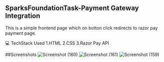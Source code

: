 ## SparksFoundationTask-Payment Gateway Integration

This is a simple frontend page which on button click redirects to razor pay payment page.

💻 TechStack Used
1.HTML
2.CSS
3.Razor Pay API

##Screenshots
![Screenshot (160)](https://github.com/SammithaS/SparksFoundationTask/assets/121117205/022a1a4d-e16f-4056-b65d-370c62475b57)
![Screenshot (161)](https://github.com/SammithaS/SparksFoundationTask/assets/121117205/f7d9e86b-3334-4df1-b563-64c780e03466)
![Screenshot (159)](https://github.com/SammithaS/SparksFoundationTask/assets/121117205/a69fb71d-99ce-45a4-9455-2dc59ea4aed0)




